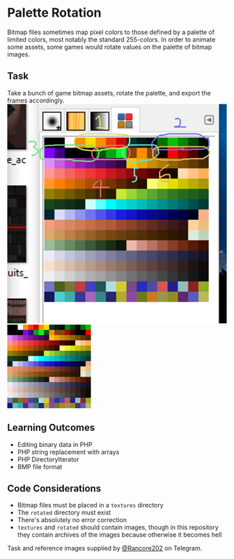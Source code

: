 # Palette Rotation
Bitmap files sometimes map pixel colors to those defined by a palette of limited colors, most notably the standard 255-colors. In order to animate some assets, some games would rotate values on the palette of bitmap images.

## Task
Take a bunch of game bitmap assets, rotate the palette, and export the frames accordingly.
![Rotation Groups](GroupList.png)
![Rotation Animation](FullPaletteRotate.gif)

## Learning Outcomes
- Editing binary data in PHP
- PHP string replacement with arrays
- PHP DirectoryIterator
- BMP file format

## Code Considerations
- Bitmap files must be placed in a `textures` directory
- The `rotated` directory must exist
- There's absolutely no error correction
- `textures` and `rotated` should contain images, though in this repository they contain archives of the images because otherwise it becomes hell

Task and reference images supplied by [@Rancore202](http://t.me/rancore202) on Telegram.
